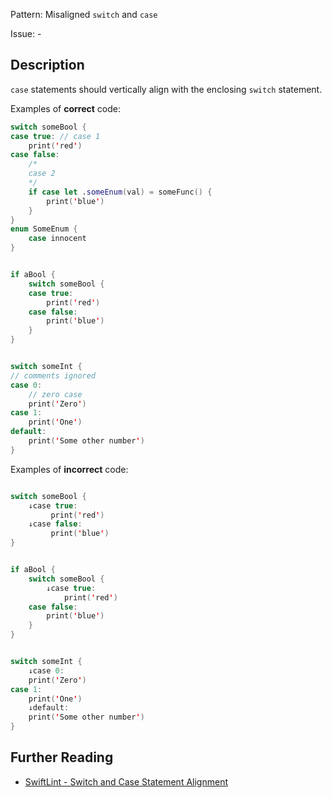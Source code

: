 Pattern: Misaligned `switch` and `case`

Issue: -

## Description

`case` statements should vertically align with the enclosing `switch` statement.

Examples of **correct** code:
```swift
switch someBool {
case true: // case 1
    print('red')
case false:
    /*
    case 2
    */
    if case let .someEnum(val) = someFunc() {
        print('blue')
    }
}
enum SomeEnum {
    case innocent
}


if aBool {
    switch someBool {
    case true:
        print('red')
    case false:
        print('blue')
    }
}


switch someInt {
// comments ignored
case 0:
    // zero case
    print('Zero')
case 1:
    print('One')
default:
    print('Some other number')
}

```
Examples of **incorrect** code:
```swift

switch someBool {
    ↓case true:
         print('red')
    ↓case false:
         print('blue')
}


if aBool {
    switch someBool {
        ↓case true:
            print('red')
    case false:
        print('blue')
    }
}


switch someInt {
    ↓case 0:
    print('Zero')
case 1:
    print('One')
    ↓default:
    print('Some other number')
}

```

## Further Reading

* [SwiftLint - Switch and Case Statement Alignment](https://github.com/realm/SwiftLint/blob/master/Rules.md#switch-and-case-statement-alignment)